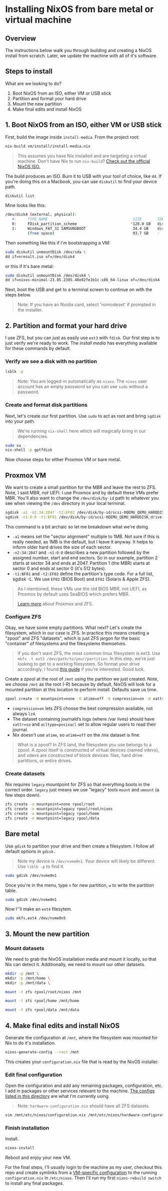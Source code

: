 # Installing NixOS from bare metal or virtual machine

## Overview
The instructions below walk you through building and creating a NixOS install from scratch. Later, we update the machine with all of it's software.

## Steps to install

What are we looking to do?

1. Boot NixOS from an ISO, either VM or USB stick
2. Partition and format your hard drive
3. Mount the new partition
4. Make final edits and install NixOS

## 1. Boot NixOS from an ISO, either VM or USB stick
First, build the image inside `install-media`. From the project root:
```sh
nix-build vm/install/install-media.nix
```
> This assumes you have Nix installed and are targeting a virtual machine. Don't have Nix to run `nix-build`? [Check out the official NixOS ISO.](https://nixos.org/download.html) 

The build produces an ISO. Burn it to USB with your tool of choice, like `dd`. If you're doing this on a Macbook, you can use `diskutil` to find your device path.
```sh
diskutil list
```

Mine looks like this:

```sh
/dev/disk4 (external, physical):
   #:     TYPE NAME                                      SIZE       IDENTIFIER
   0:     FDisk_partition_scheme                        *128.0 GB   disk4
   1:     Windows_FAT_32 SAMSUNGBOOT                     34.4 GB    disk4s1
          (free space)                                   93.7 GB    -
```

Then something like this if I'm bootstrapping a VM:
```sh
sudo diskutil unmountDisk /dev/sda \
dd if=nresult.iso of=/dev/disk4
```

or this if it's bare metal:

```sh
sudo diskutil unmountDisk /dev/disk4 \
dd if=nixos-minimal-23.05.2385.48e82fe1b1c-x86_64-linux of=/dev/disk4
```

Next, boot the USB and get to a terminal screen to continue on with the steps below. 
> Note: If you have an Nvidia card, select 'nomodeset' if prompted in the installer.

## 2. Partition and format your hard drive
I use ZFS, but you can just as easily use ```ext3``` with ```fdisk```. Our first step is to just verify we're ready to work. The _install media_ has everything available for these commands by default.

### Verify we see a disk with no partition

```sh
lsblk -p
```
> Note: You are logged-in automatically as `nixos`. The `nixos` user account has an empty password so you can use `sudo` without a password.

### Create and format disk partitions
Next, let's create our first partition. Use `sudo` to act as root and bring `sgdisk` into your path. 
> We're running `nix-shell` here which will magically bring in our dependencies.

```sh
sudo su -
nix-shell -p gptfdisk
```
Now choose steps for either Proxmox VM or bare metal.

## Proxmox VM
We want to create a small partition for the MBR and leave the rest to ZFS. Note, I said MBR, _not_ UEFI. I use Proxmox and by default these VMs prefer MBR. You'll also want to change the `/dev/disk/by-id` path to whatever you see when viewing the `/dev` directory in your local terminal.

```sh
sgdisk -a1 -n2:34:2047 -t2:EF02 /dev/disk/by-id/scsi-0QEMU_QEMU_HARDDISK_drive-scsi0
sgdisk -n1:0:0 -t1:BF01 /dev/disk/by-id/scsi-0QEMU_QEMU_HARDDISK_drive-scsi0
```

This command is a bit archaic so let me breakdown what we're doing.

* `-a1` means set the "sector alignment" multiple to 1MB. Not sure if this is really needed, as 1MB is the default, but I leave it anyway. It helps to inform older hard drives the size of each sector.
* `-n2:34:2047` and `-n1:0:0` describes a new partition followed by the assigned number, start and end sectors. So in our example, partition 2 starts at sector 34 and ends at 2047. Partition 1 (the MBR) starts at sector 0 and ends at sector 0 (it's 512 bytes). 
* `-t1:BF01` and `-t2:EF02` define the partition's type code. For a full list, sgdisk -L. We use `EF02` (BIOS Boot) and `EF02` (Solaris & Apple ZFS).

> As I mentioned, these VMs use the old BIOS MBR, not UEFI, as Proxmox by default uses SeaBIOS which prefers MBR.
>
> [Learn more](https://pve.proxmox.com/wiki/ZFS_on_Linux) about Proxmox and ZFS.

### Configure ZFS
Okay, we have some empty partitions. What next? Let's create the filesystem, which in our case is ZFS. In practice this means creating a "zpool" and ZFS "datasets", which is just ZFS jargon for the basic "container" of filesystems and the filesystems themselves.

> If you don't want ZFS, the most common linux filesystem is ext3. Use `mkfs -t ext3 /dev/path/to/your/partition`. In this step, we're just looking to get to a working filesystem. So format your drive accordingly. I found [this guide](https://www.computernetworkingnotes.com/linux-tutorials/manage-linux-disk-partition-with-gdisk-command.html) if you're interested. Good luck.

Create a zpool at the root of `/mnt` using the partition we just created. Note, we choose `/mnt` as the root (-R) because by default, NixOS will look for a mounted partition at this location to perform install. Defaults save us time. 

```sh
zpool create -O mountpoint=none -O atime=off -O compression=on -O xattr=sa -O acltype=posixacl -R /mnt rpool /dev/disk/by-id/scsi-0QEMU_QEMU_HARDDISK_drive-scsi0-part1
```
* `compression=on` lets ZFS choose the best compression available, not always `lz4`. 
* The dataset containing journald’s logs (where /var lives) should have `xattr=sa` and `acltype=posixacl` set to allow regular users to read their journal.
* Nix doesn’t use `atime`, so `atime=off` on the /nix dataset is fine.

> What is a zpool? In ZFS land, the filesystem you use belongs to a zpool. A zpool itself is constructed of virtual devices (named vdevs), and vdevs are  constructed of block devices: files, hard drive partitions, or entire drives.

### Create datasets
Nix requires `legacy` mountpoint for ZFS so that everything boots in the correct order. `legacy` just means we use "legacy" tools `mount` and `umount` (a few steps down).

```sh
zfs create -o mountpoint=none rpool/root
zfs create -o mountpoint=legacy rpool/root/nixos
zfs create -o mountpoint=legacy rpool/home
zfs create -o mountpoint=legacy rpool/data
```
## Bare metal
Use `gdisk` to partition your drive and then create a filesystem. I follow all default options in `gdisk.`
> Note my device is `/dev/nvme0n1`. Your device will likely be different. Use `lsblk -p` to find it.
```sh
sudo gdisk /dev/nvme0n1
```
Once you're in the menu, type `n` for new partition, `w` to write the partition table.
```sh
sudo gdisk /dev/nvme0n1
```
Now I''ll make an `ext4` filesytem.
```sh
sudo mkfs.ext4 /dev/nvme0n5
```
## 3. Mount the new partition
### Mount datasets
We need to grab the NixOS installation media and mount it locally, so that Nix can detect it. Additionally, we need to mount our other datasets.

```sh
mkdir -p /mnt \
mkdir -p /mnt/home \
mkdir -p /mnt/data \
```
```sh
mount -t zfs rpool/root/nixos /mnt
```
```sh
mount -t zfs rpool/home /mnt/home
```
```sh
mount -t zfs rpool/data /mnt/data
```

## 4. Make final edits and install NixOS
Generate the configuration at `/mnt`, where the filesystem was mounted for Nix to do it's installation.

```sh
nixos-generate-config --root /mnt
```
This creates your `configuration.nix` file that is read by the NixOS installer.

### Edit final configuration
Open the configuration and add any remaining packages, configuration, etc. I add in packages or other services relevant to the machine. [The configs listed in this directory](https://github.com/dustinlyons/nixos-config/tree/main/vm) are what I'm currently using.

> Note: `hardware-configuration.nix` should have all ZFS datasets.

```sh
vim /mnt/etc/nixos/configuration.nix /mnt/etc/nixos/hardware-configuration.nix
```

### Finish installation
Install.
```sh
nixos-install
```

Reboot and enjoy your new VM. 

For the final steps, I'll usually login to the machine as my user, checkout this repo and create symlinks from a [VM-specific configuration](https://github.com/dustinlyons/nixos-config/tree/main/vm) to the running `configuration.nix` in `/etc/nixos`. Then I'll run my first `nixos-rebuild switch` to install any final packages.
